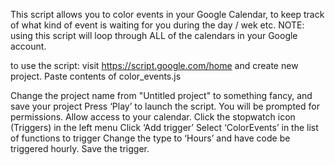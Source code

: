 This script allows you to color events in your Google Calendar, to keep track of what kind of event is waiting for you during the day / wek etc.
NOTE:
using this script will loop through ALL of the calendars in your Google account.

to use the script:
visit https://script.google.com/home and create new project.
Paste contents of color_events.js

Change the project name from "Untitled project" to something fancy, and save your project
Press ‘Play’ to launch the script. You will be prompted for permissions. Allow access to your calendar.
Click the stopwatch icon (Triggers) in the left menu
Click ‘Add trigger’
Select ‘ColorEvents’ in the list of functions to trigger
Change the type to ‘Hours’ and have code be triggered hourly. Save the trigger.